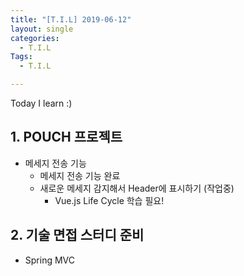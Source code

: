 ```yaml
---
title: "[T.I.L] 2019-06-12"
layout: single
categories:
  - T.I.L
Tags:
  - T.I.L

---
```

Today I learn :)     

   
## 1. POUCH 프로젝트  
  - 메세지 전송 기능  
    - 메세지 전송 기능 완료  
    - 새로운 메세지 감지해서 Header에 표시하기 (작업중)  
      - Vue.js Life Cycle 학습 필요! 

## 2. 기술 면접 스터디 준비  
  - Spring MVC  